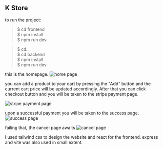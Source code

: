## K Store

to run the project:
>\$ cd frontend \
>\$ npm install \
>\$ npm run dev 

>\$ cd.. \
>\$ cd backend \
>\$ npm install \
>\$ npm run dev 

this is the homepage.
![home page](https://github.com/Toufiqul/k_store/blob/main/frontend/src/assets/home_page.png)

you can add a product to your cart by pressing the "Add" button and the current cart price will be updated accordingly. After that you can click checkout button and you will be taken to the stripe payment page.

![stripe payment page](https://github.com/Toufiqul/k_store/blob/main/frontend/src/assets/stripe_payment_page.png)

upon a successful payment you will be taken to the success page.
![success page](https://github.com/Toufiqul/k_store/blob/main/frontend/src/assets/success_page.png)

failing that, the cancel page awaits
![cancel page](https://github.com/Toufiqul/k_store/blob/main/frontend/src/assets/cancel_page.png)

I used tailwind css to design the website and react for the frontend.
express and vite was also used in small extent.